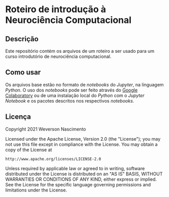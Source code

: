 # Roteiro de introdução à Neurociência Computacional

## Descrição

Este repositório contém os arquivos de um roteiro a ser usado para um curso introdutório de neurociência computacional.

## Como usar

Os arquivos base estão no formato de _notebooks_ do _Jupyter_, na linguagem _Python_. O uso dos _notebooks_ pode ser feito através do [Google Colaboratory](https://colab.research.google.com) ou de uma instalação local do _Python_ com o _Jupyter Notebook_ e os pacotes descritos nos respectivos _notebooks_. 

## Licença

Copyright 2021 Weverson Nascimento

Licensed under the Apache License, Version 2.0 (the "License");
you may not use this file except in compliance with the License.
You may obtain a copy of the License at

    http://www.apache.org/licenses/LICENSE-2.0

Unless required by applicable law or agreed to in writing, software
distributed under the License is distributed on an "AS IS" BASIS,
WITHOUT WARRANTIES OR CONDITIONS OF ANY KIND, either express or implied.
See the License for the specific language governing permissions and
limitations under the License.

